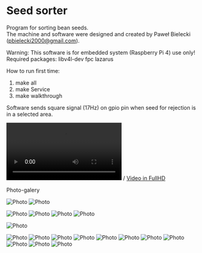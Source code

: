 # Seed sorter
Program for sorting bean seeds. <br>
The machine and software were designed and created by Paweł Bielecki (pbielecki2000@gmail.com). 

Warning: This software is for embedded system (Raspberry Pi 4) use only!
Required packages: libv4l-dev fpc lazarus

How to run first time:

1. make all
2. make Service
3. make walkthrough

Software sends square signal (17Hz) on gpio pin when seed for rejection is in a selected area.

![Video](Photos/video.webm) / [Video in FullHD](https://www.mediafire.com/file/zxpubwug0rqqun6/20211218_133223.mp4/file)

Photo-galery

![Photo](Photos/console.png)
![Photo](Photos/lxtask.png)

![Photo](Photos/20211218_134026.jpg)
![Photo](Photos/20211218_134041.jpg)
![Photo](Photos/20211218_134127.jpg)
![Photo](Photos/20211218_134118.jpg)


![Photo](Photos/20220115_130241.jpg)

![Photo](Photos/20211113_154245.jpg)
![Photo](Photos/20211113_154237.jpg)
![Photo](Photos/20211113_154255.jpg)
![Photo](Photos/20211113_154303.jpg)
![Photo](Photos/20211113_154308.jpg)
![Photo](Photos/20211113_154213.jpg)
![Photo](Photos/20211113_154140.jpg)
![Photo](Photos/20211113_154144.jpg)
![Photo](Photos/20211113_154133.jpg)
![Photo](Photos/compared.jpg)
![Photo](Photos/20210222_111046.jpg)
